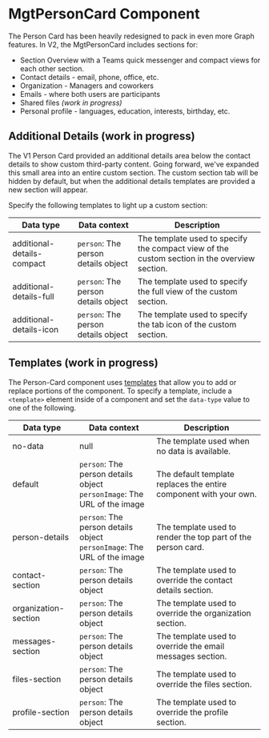 # MgtPersonCard Component

The Person Card has been heavily redesigned to pack in even more Graph features. In V2, the MgtPersonCard includes sections for:

* Section Overview with a Teams quick messenger and compact views for each other section.
* Contact details - email, phone, office, etc.
* Organization - Managers and coworkers
* Emails - where both users are participants
* Shared files *(work in progress)*
* Personal profile - languages, education, interests, birthday, etc.

## Additional Details (work in progress)

The V1 Person Card provided an additional details area below the contact details to show custom third-party content. Going forward, we've expanded this small area into an entire custom section. The custom section tab will be hidden by default, but when the additional details templates are provided a new section will appear.

Specify the following templates to light up a custom section:

| Data type | Data context | Description |
| - | - | - |
| additional-details-compact | `person`: The person details object | The template used to specify the compact view of the custom section in the overview section. |
| additional-details-full | `person`: The person details object | The template used to specify the full view of the custom section. |
| additional-details-icon | `person`: The person details object | The template used to specify the tab icon of the custom section. |

## Templates (work in progress)

The Person-Card component uses [templates](../templates.md) that allow you to add or replace portions of the component. To specify a template, include a `<template>` element inside of a component and set the `data-type` value to one of the following.

| Data type | Data context | Description |
| - | - | - |
| no-data | null | The template used when no data is available.
| default | `person`: The person details object <br> `personImage`: The URL of the image | The default template replaces the entire component with your own. |
| person-details | `person`: The person details object <br> `personImage`: The URL of the image | The template used to render the top part of the person card. |
| contact-section | `person`: The person details object | The template used to override the contact details section. |
| organization-section | `person`: The person details object | The template used to override the organization section. |
| messages-section | `person`: The person details object | The template used to override the email messages section. |
| files-section | `person`: The person details object | The template used to override the files section. |
| profile-section | `person`: The person details object | The template used to override the profile section. |
